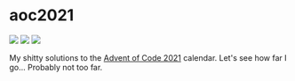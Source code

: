 # aoc2021

![](https://img.shields.io/badge/day%20📅-11-blue) ![](https://img.shields.io/badge/stars%20⭐-15-yellow) ![](https://img.shields.io/badge/days%20completed-7-red)

My shitty solutions to the [Advent of Code 2021](https://adventofcode.com/2021) calendar. Let's see how far I go... Probably not too far.

